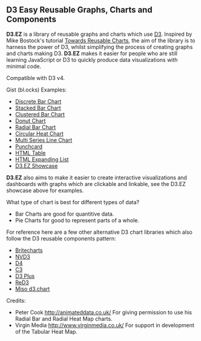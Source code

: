 ## D3 Easy Reusable Graphs, Charts and Components

**D3.EZ** is a library of reusable graphs and charts which use [D3](http://www.d3js.org/). Inspired by Mike Bostock's tutorial [Towards Reusable Charts](http://bost.ocks.org/mike/chart/), the aim of the library is to harness the power of D3, whilst simplifying the process of creating graphs and charts making D3. **D3.EZ** makes it easier for people who are still learning JavaScript or D3 to quickly produce data visualizations with minimal code.

Compatible with D3 v4.

Gist (bl.ocks) Examples:
* [Discrete Bar Chart](http://bl.ocks.org/jamesleesaunders/8ba1fb5657d6bc7286be)
* [Stacked Bar Chart](http://bl.ocks.org/jamesleesaunders/ac5b6134ad7144e8327d)
* [Clustered Bar Chart](http://bl.ocks.org/jamesleesaunders/0d4cf768065e8e7e9bfb)
* [Donut Chart](http://bl.ocks.org/jamesleesaunders/8a1b06f3a93f748bb902)
* [Radial Bar Chart](http://bl.ocks.org/jamesleesaunders/36ccc5e130948c098209)
* [Circular Heat Chart](http://bl.ocks.org/jamesleesaunders/0cbfa9ab9bdce220113f)
* [Multi Series Line Chart](http://bl.ocks.org/jamesleesaunders/0f25b04b9b9080b67714)
* [Punchcard](http://bl.ocks.org/jamesleesaunders/0215cd9bc81e32fb0c9f)
* [HTML Table](http://bl.ocks.org/jamesleesaunders/cc4439445d228fc06358)
* [HTML Expanding List](http://bl.ocks.org/jamesleesaunders/9f73d0878f3ab9d8c958)
* [D3.EZ Showcase](http://bl.ocks.org/jamesleesaunders/1b42123c808ecea748be)

**D3.EZ** also aims to make it easier to create interactive visualizations and dashboards with graphs which are clickable and linkable, see the D3.EZ showcase above for examples.

What type of chart is best for different types of data?
* Bar Charts are good for quantitive data.
* Pie Charts for good to represent parts of a whole.

For reference here are a few other alternative D3 chart libraries which also follow the D3 reusable components pattern:
* [Britecharts](http://eventbrite.github.io/britecharts/)
* [NVD3](http://nvd3.org)
* [D4](http://visible.io/index.html)
* [C3](http://c3js.org)
* [D3 Plus](http://d3plus.org)
* [ReD3](https://github.com/bugzin/reD3)
* [Miso d3.chart](http://misoproject.com/d3-chart/)

Credits:
* Peter Cook http://animateddata.co.uk/ For giving permission to use his Radial Bar and Radial Heat Map charts.
* Virgin Media http://www.virginmedia.co.uk/ For support in development of the Tabular Heat Map.
